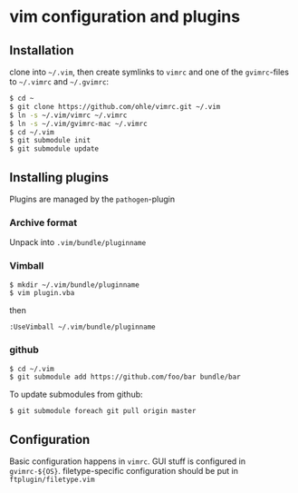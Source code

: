 # vim configuration and plugins

## Installation
clone into `~/.vim`, then create symlinks to `vimrc` and one of the
`gvimrc`-files to `~/.vimrc` and `~/.gvimrc`:
```bash
$ cd ~
$ git clone https://github.com/ohle/vimrc.git ~/.vim
$ ln -s ~/.vim/vimrc ~/.vimrc
$ ln -s ~/.vim/gvimrc-mac ~/.vimrc
$ cd ~/.vim
$ git submodule init
$ git submodule update
```

## Installing plugins
Plugins are managed by the `pathogen`-plugin
### Archive format
Unpack into `.vim/bundle/pluginname`
### Vimball

```bash
$ mkdir ~/.vim/bundle/pluginname
$ vim plugin.vba
```
then
```vim
:UseVimball ~/.vim/bundle/pluginname
```
### github
```bash
$ cd ~/.vim
$ git submodule add https://github.com/foo/bar bundle/bar
```
To update submodules from github:
```bash
$ git submodule foreach git pull origin master
```

## Configuration
Basic configuration happens in `vimrc`.
GUI stuff is configured in `gvimrc-${OS}`.
filetype-specific configuration should be put in `ftplugin/filetype.vim`
